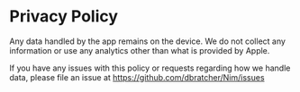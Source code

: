 # Privacy Policy

Any data handled by the app remains on the device. We do not collect any information or use any analytics other than what is provided by Apple.

If you have any issues with this policy or requests regarding how we handle data, please file an issue at https://github.com/dbratcher/Nim/issues
